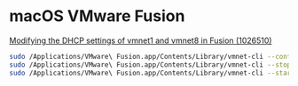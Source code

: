 # macOS VMware Fusion

[Modifying the DHCP settings of vmnet1 and vmnet8 in Fusion (1026510)](https://kb.vmware.com/s/article/1026510)

```sh
sudo /Applications/VMware\ Fusion.app/Contents/Library/vmnet-cli --configure
sudo /Applications/VMware\ Fusion.app/Contents/Library/vmnet-cli --stop
sudo /Applications/VMware\ Fusion.app/Contents/Library/vmnet-cli --start
```
